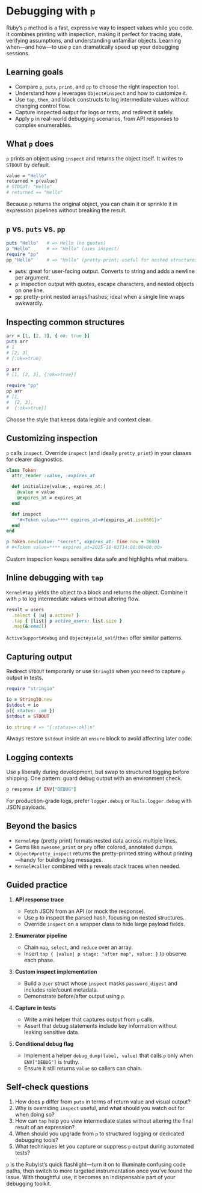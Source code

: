 # Debugging with `p`

Ruby’s `p` method is a fast, expressive way to inspect values while you code. It combines printing with inspection, making it perfect for tracing state, verifying assumptions, and understanding unfamiliar objects. Learning when—and how—to use `p` can dramatically speed up your debugging sessions.

## Learning goals

- Compare `p`, `puts`, `print`, and `pp` to choose the right inspection tool.
- Understand how `p` leverages `Object#inspect` and how to customize it.
- Use `tap`, `then`, and block constructs to log intermediate values without changing control flow.
- Capture inspected output for logs or tests, and redirect it safely.
- Apply `p` in real-world debugging scenarios, from API responses to complex enumerables.

## What `p` does

`p` prints an object using `inspect` and returns the object itself. It writes to `STDOUT` by default.

```ruby
value = "Hello"
returned = p(value)
# STDOUT: "Hello"
# returned == "Hello"
```

Because `p` returns the original object, you can chain it or sprinkle it in expression pipelines without breaking the result.

## `p` vs. `puts` vs. `pp`

```ruby
puts "Hello"   # => Hello (no quotes)
p "Hello"      # => "Hello" (uses inspect)
require "pp"
pp "Hello"     # => "Hello" (pretty-print; useful for nested structures)
```

- **`puts`**: great for user-facing output. Converts to string and adds a newline per argument.
- **`p`**: inspection output with quotes, escape characters, and nested objects on one line.
- **`pp`**: pretty-print nested arrays/hashes; ideal when a single line wraps awkwardly.

## Inspecting common structures

```ruby
arr = [1, [2, 3], { ok: true }]
puts arr
# 1
# [2, 3]
# {:ok=>true}

p arr
# [1, [2, 3], {:ok=>true}]

require "pp"
pp arr
# [1,
#  [2, 3],
#  {:ok=>true}]
```

Choose the style that keeps data legible and context clear.

## Customizing inspection

`p` calls `inspect`. Override `inspect` (and ideally `pretty_print`) in your classes for clearer diagnostics.

```ruby
class Token
  attr_reader :value, :expires_at

  def initialize(value:, expires_at:)
    @value = value
    @expires_at = expires_at
  end

  def inspect
    "#<Token value=**** expires_at=#{expires_at.iso8601}>"
  end
end

p Token.new(value: "secret", expires_at: Time.now + 3600)
# #<Token value=**** expires_at=2025-10-03T14:00:00+00:00>
```

Custom inspection keeps sensitive data safe and highlights what matters.

## Inline debugging with `tap`

`Kernel#tap` yields the object to a block and returns the object. Combine it with `p` to log intermediate values without altering flow.

```ruby
result = users
  .select { |u| u.active? }
  .tap { |list| p active_users: list.size }
  .map(&:email)
```

`ActiveSupport#debug` and `Object#yield_self`/`then` offer similar patterns.

## Capturing output

Redirect `STDOUT` temporarily or use `StringIO` when you need to capture `p` output in tests.

```ruby
require "stringio"

io = StringIO.new
$stdout = io
p({ status: :ok })
$stdout = STDOUT

io.string # => "{:status=>:ok}\n"
```

Always restore `$stdout` inside an `ensure` block to avoid affecting later code.

## Logging contexts

Use `p` liberally during development, but swap to structured logging before shipping. One pattern: guard debug output with an environment check.

```ruby
p response if ENV["DEBUG"]
```

For production-grade logs, prefer `logger.debug` or `Rails.logger.debug` with JSON payloads.

## Beyond the basics

- `Kernel#pp` (pretty print) formats nested data across multiple lines.
- Gems like `awesome_print` or `pry` offer colored, annotated dumps.
- `Object#pretty_inspect` returns the pretty-printed string without printing—handy for building log messages.
- `Kernel#caller` combined with `p` reveals stack traces when needed.

## Guided practice

1. **API response trace**
   - Fetch JSON from an API (or mock the response).
   - Use `p` to inspect the parsed hash, focusing on nested structures.
   - Override `inspect` on a wrapper class to hide large payload fields.

2. **Enumerator pipeline**
   - Chain `map`, `select`, and `reduce` over an array.
   - Insert `tap { |value| p stage: "after map", value: }` to observe each phase.

3. **Custom inspect implementation**
   - Build a `User` struct whose `inspect` masks `password_digest` and includes role/count metadata.
   - Demonstrate before/after output using `p`.

4. **Capture in tests**
   - Write a mini helper that captures output from `p` calls.
   - Assert that debug statements include key information without leaking sensitive data.

5. **Conditional debug flag**
   - Implement a helper `debug_dump(label, value)` that calls `p` only when `ENV["DEBUG"]` is truthy.
   - Ensure it still returns `value` so callers can chain.

## Self-check questions

1. How does `p` differ from `puts` in terms of return value and visual output?
2. Why is overriding `inspect` useful, and what should you watch out for when doing so?
3. How can `tap` help you view intermediate states without altering the final result of an expression?
4. When should you upgrade from `p` to structured logging or dedicated debugging tools?
5. What techniques let you capture or suppress `p` output during automated tests?

`p` is the Rubyist’s quick flashlight—turn it on to illuminate confusing code paths, then switch to more targeted instrumentation once you’ve found the issue. With thoughtful use, it becomes an indispensable part of your debugging toolkit.
